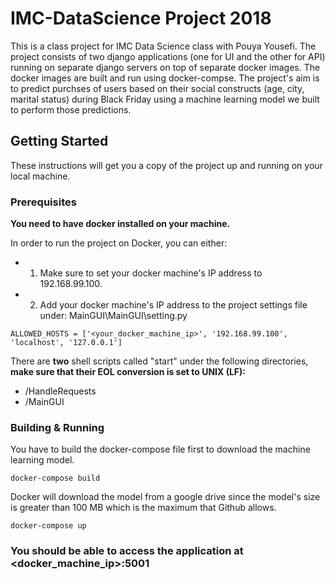 # IMC-DataScience Project 2018

This is a class project for IMC Data Science class with Pouya Yousefi. The project consists of two django applications (one for UI and the other for API) running on separate django servers on top of separate docker images. The docker images are built and run using docker-compse. The project's aim is to predict purchses of users based on their social constructs (age, city, marital status) during Black Friday using a machine learning model we built to perform those predictions. 

## Getting Started

These instructions will get you a copy of the project up and running on your local machine.

### Prerequisites

**You need to have docker installed on your machine.**

In order to run the project on Docker, you can either:
* 1. Make sure to set your docker machine's IP address to 192.168.99.100.
* 2. Add your docker machine's IP address to the project settings file under:
MainGUI\MainGUI\setting.py
```
ALLOWED_HOSTS = ['<your_docker_machine_ip>', '192.168.99.100', 'localhost', '127.0.0.1']	
```

There are **two** shell scripts called "start" under the following directories, **make sure that their EOL conversion is set to UNIX (LF):**
* /HandleRequests
* /MainGUI

### Building & Running
You have to build the docker-compose file first to download the machine learning model.

```
docker-compose build
```
Docker will download the model from a google drive since the model's size is greater than 100 MB which is the maximum that Github allows.
```
docker-compose up
```

### You should be able to access the application at **<docker_machine_ip>:5001**
